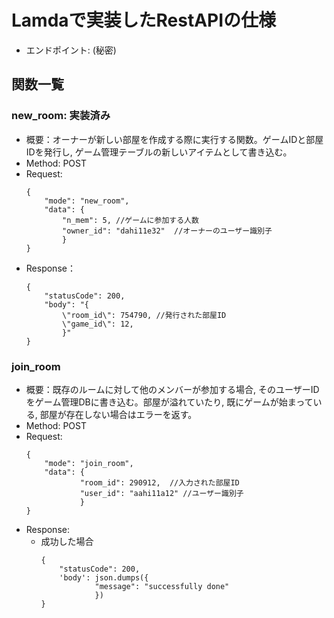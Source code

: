 # Lamdaで実装したRestAPIの仕様
- エンドポイント: (秘密)
## 関数一覧
### new_room: 実装済み
- 概要：オーナーが新しい部屋を作成する際に実行する関数。ゲームIDと部屋IDを発行し, ゲーム管理テーブルの新しいアイテムとして書き込む。
- Method: POST
- Request:
    ```
    {
        "mode": "new_room",
        "data": {
            "n_mem": 5, //ゲームに参加する人数
            "owner_id": "dahi11e32"  //オーナーのユーザー識別子
            }
    }
    ```
- Response：
    ```
    {
        "statusCode": 200,
        "body": "{
            \"room_id\": 754790, //発行された部屋ID
            \"game_id\": 12,
            }"
    }
    ```

### join_room
- 概要：既存のルームに対して他のメンバーが参加する場合, そのユーザーIDをゲーム管理DBに書き込む。部屋が溢れていたり, 既にゲームが始まっている, 部屋が存在しない場合はエラーを返す。
- Method: POST
- Request:
    ```
    {
        "mode": "join_room",
        "data": {
                "room_id": 290912,  //入力された部屋ID
                "user_id": "aahi11a12" //ユーザー識別子
                }
    }
    ```
- Response:
    - 成功した場合
        ```
        {
            "statusCode": 200,
            'body': json.dumps({
                    "message": "successfully done"
                    })
        }
        ```